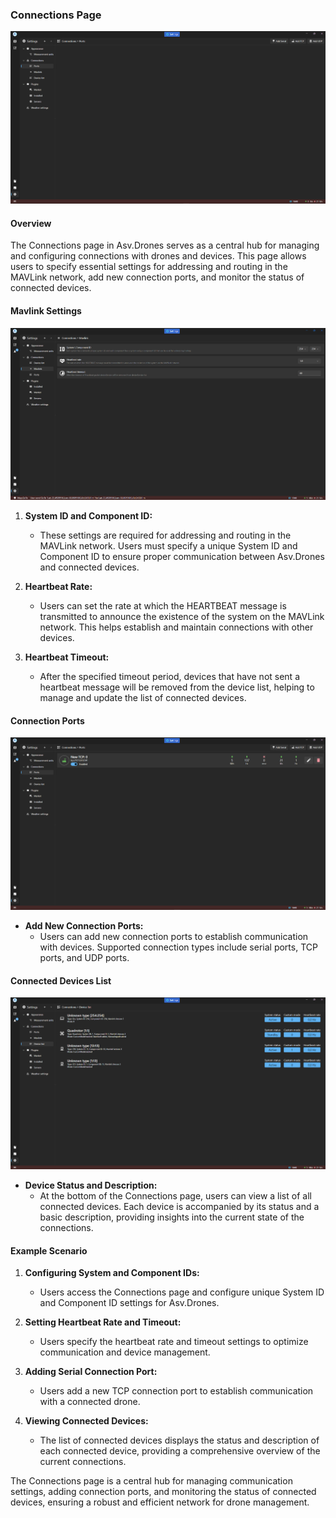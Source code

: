 ### Connections Page

![](images//connections-page-empty.png)

#### Overview

The Connections page in Asv.Drones serves as a central hub for managing and configuring connections with drones and devices. This page allows users to specify essential settings for addressing and routing in the MAVLink network, add new connection ports, and monitor the status of connected devices.

#### Mavlink Settings
![](images//connections-page-mavlink.png)
1. **System ID and Component ID:**
   - These settings are required for addressing and routing in the MAVLink network. Users must specify a unique System ID and Component ID to ensure proper communication between Asv.Drones and connected devices.

2. **Heartbeat Rate:**
   - Users can set the rate at which the HEARTBEAT message is transmitted to announce the existence of the system on the MAVLink network. This helps establish and maintain connections with other devices.

3. **Heartbeat Timeout:**
   - After the specified timeout period, devices that have not sent a heartbeat message will be removed from the device list, helping to manage and update the list of connected devices.

#### Connection Ports
![](images//connections-page-established-connection.png)

- **Add New Connection Ports:**
  - Users can add new connection ports to establish communication with devices. Supported connection types include serial ports, TCP ports, and UDP ports.

#### Connected Devices List
![](images//connections-page-connected-devices.png)
- **Device Status and Description:**
  - At the bottom of the Connections page, users can view a list of all connected devices. Each device is accompanied by its status and a basic description, providing insights into the current state of the connections.

#### Example Scenario

1. **Configuring System and Component IDs:**
   - Users access the Connections page and configure unique System ID and Component ID settings for Asv.Drones.

2. **Setting Heartbeat Rate and Timeout:**
   - Users specify the heartbeat rate and timeout settings to optimize communication and device management.

3. **Adding Serial Connection Port:**
   - Users add a new TCP connection port to establish communication with a connected drone.

4. **Viewing Connected Devices:**
   - The list of connected devices displays the status and description of each connected device, providing a comprehensive overview of the current connections.

The Connections page is a central hub for managing communication settings, adding connection ports, and monitoring the status of connected devices, ensuring a robust and efficient network for drone management.